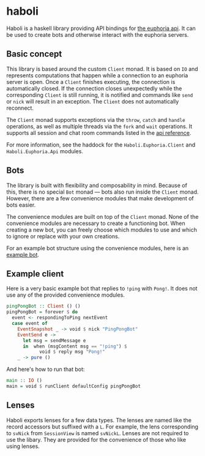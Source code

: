 # haboli

Haboli is a haskell library providing API bindings for
[the euphoria api](https://api.euphoria.io/). It can be used to create bots and
otherwise interact with the euphoria servers.

## Basic concept

This library is based around the custom `Client` monad. It is based on `IO` and
represents computations that happen while a connection to an euphoria server is
open. Once a `Client` finishes executing, the connection is automatically
closed. If the connection closes unexpectedly while the corresponding `Client`
is still running, it is notified and commands like `send` or `nick` will result
in an exception. The `Client` does not automatically reconnect.

The `Client` monad supports exceptions via the `throw`, `catch` and `handle`
operations, as well as multiple threads via the `fork` and `wait` operations. It
supports all session and chat room commands listed in the
[api reference](https://api.euphoria.io/).

For more information, see the haddock for the `Haboli.Euphoria.Client` and
`Haboli.Euphoria.Api` modules.

## Bots

The library is built with flexibility and composability in mind. Because of
this, there is no special `Bot` monad — bots also run inside the `Client` monad.
However, there are a few convenience modules that make development of bots
easier.

The convenience modules are built on top of the `Client` monad. None of the
convenience modules are necessary to create a functioning bot. When creating a
new bot, you can freely choose which modules to use and which to ignore or
replace with your own creations.

For an example bot structure using the convenience modules, here is an
[example bot](src/Haboli/Euphoria/ExampleBot.hs).

## Example client

Here is a very basic example bot that replies to `!ping` with `Pong!`. It does
not use any of the provided convenience modules.

```haskell
pingPongBot :: Client () ()
pingPongBot = forever $ do
  event <- respondingToPing nextEvent
  case event of
    EventSnapshot _ -> void $ nick "PingPongBot"
    EventSend e ->
      let msg = sendMessage e
      in  when (msgContent msg == "!ping") $
            void $ reply msg "Pong!"
    _ -> pure ()
```

And here's how to run that bot:

```haskell
main :: IO ()
main = void $ runClient defaultConfig pingPongBot
```

## Lenses

Haboli exports lenses for a few data types. The lenses are named like the record
accessors but suffixed with a `L`. For example, the lens corresponding to
`svNick` from `SessionView` is named `svNickL`. Lenses are not required to use
the libary. They are provided for the convenience of those who like using
lenses.

